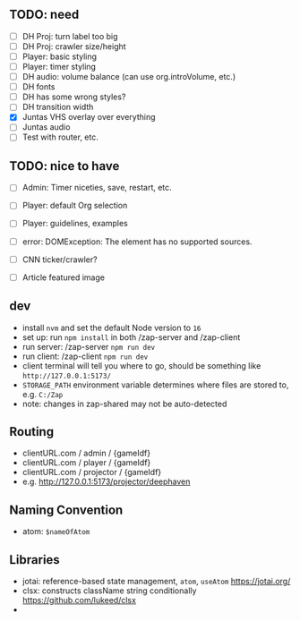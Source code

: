 
## TODO: need
- [ ] DH Proj: turn label too big
- [ ] DH Proj: crawler size/height
- [ ] Player: basic styling
- [ ] Player: timer styling
- [ ] DH audio: volume balance (can use org.introVolume, etc.)
- [ ] DH fonts
- [ ] DH has some wrong styles?
- [ ] DH transition width
- [x] Juntas VHS overlay over everything
- [ ] Juntas audio
- [ ] Test with router, etc.
## TODO: nice to have
- [ ] Admin: Timer niceties, save, restart, etc.
- [ ] Player: default Org selection
- [ ] Player: guidelines, examples
- [ ] error: DOMException: The element has no supported sources.
- [ ] CNN ticker/crawler?
- [ ] Article featured image



## dev
- install `nvm` and set the default Node version to `16`
- set up: run `npm install` in both /zap-server and /zap-client
- run server: /zap-server `npm run dev`
- run client: /zap-client `npm run dev`
- client terminal will tell you where to go, should be something like `http://127.0.0.1:5173/`
- `STORAGE_PATH` environment variable determines where files are stored to, e.g. `C:/Zap`
- note: changes in zap-shared may not be auto-detected

## Routing
- clientURL.com / admin / {gameIdf}
- clientURL.com / player / {gameIdf}
- clientURL.com / projector / {gameIdf}
- e.g.  http://127.0.0.1:5173/projector/deephaven


## Naming Convention
- atom: `$nameOfAtom`


## Libraries
- jotai: reference-based state management, `atom`, `useAtom` https://jotai.org/ 
- clsx: constructs className string conditionally https://github.com/lukeed/clsx
- 

